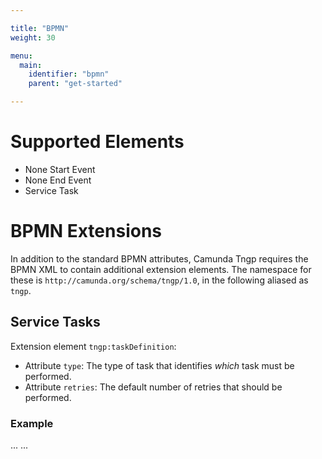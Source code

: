 ```yaml
---

title: "BPMN"
weight: 30

menu:
  main:
    identifier: "bpmn"
    parent: "get-started"

---
```



# Supported Elements

* None Start Event
* None End Event
* Service Task

# BPMN Extensions

In addition to the standard BPMN attributes, Camunda Tngp requires the BPMN XML to contain additional extension elements. The namespace for these is `http://camunda.org/schema/tngp/1.0`, in the following aliased as `tngp`.

## Service Tasks

Extension element `tngp:taskDefinition`:

* Attribute `type`: The type of task that identifies *which* task must be performed.
* Attribute `retries`: The default number of retries that should be performed.

### Example

<?xml version="1.0" encoding="UTF-8" standalone="no"?>
<definitions xmlns:camunda="http://camunda.org/schema/1.0/bpmn" xmlns:tngp="http://camunda.org/schema/tngp/1.0" id="definitions_c9d638f5-ed4f-4335-ad69-75d68f11eafd" targetNamespace="http://www.omg.org/spec/BPMN/20100524/MODEL" xmlns="http://www.omg.org/spec/BPMN/20100524/MODEL">
  <process id="process" isExecutable="true">
    ...
    <serviceTask id="task">
      <extensionElements>
        <tngp:taskDefiniton retries="3" type="foo"/>
      </extensionElements>
    </serviceTask>
    ...
  </process>
</definitions>
